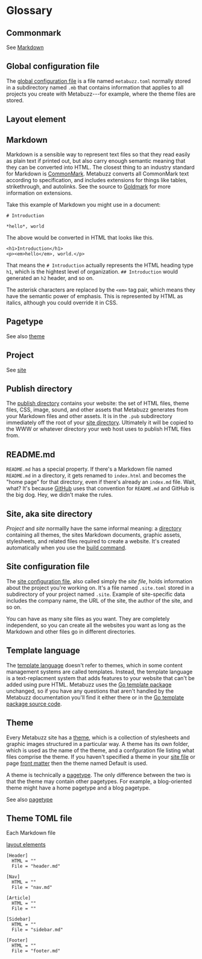 # Glossary

## Commonmark

See [Markdown](#markdown)

## Global configuration file

The [global configuration file](config-file.html) is a file named `metabuzz.toml` normally stored in a subdirectory named `.mb` that contains information that applies to all projects you create with Metabuzz---for example, where the theme files are stored.

## Layout element

## Markdown

Markdown is a sensible way to represent text files so that they read easily as plain text if printed out, but also carry enough semantic meaning that they can be converted into HTML. 
The closest thing to an industry standard for Markdown is [CommonMark](https://commonmark.org). Metabuzz converts all CommonMark text according to specification, and includes extensions for things like tables, strikethrough, and autolinks. See the source to [Goldmark](https://github.com/yuin/goldmark) for more information on extensions.

Take this example of Markdown you might use in a document:

```
# Introduction

*hello*, world
```

The above would be converted in HTML that looks like this.

```
<h1>Introduction</h1>
<p><em>hello</em>, world.</p>
```

That means the `# Introduction` actually represents the HTML heading type `h1`, which is the hightest level of organization. `## Introduction` would generated an `h2` header, and so on. 

The asterisk characters are replaced by the `<em>` tag pair, which means they have the semantic power of emphasis. This is represented by HTML as italics, although you could override it in CSS.


## Pagetype

See also [theme](#theme)

## Project

See [site](#site)


## Publish directory

The [publish directory](publish-directory.html) contains your website: the set of HTML files, theme files, CSS, image, sound, and other assets that Metabuzz generates from your Markdown files and other assets. It is in the `.pub` subdirectory immediately off the root of your [site directory](site.html). Ultimately it will be copied to the WWW or whatever directory your web host uses to publish HTML files from.


## README.md

`README.md` has a special property. If there's a Markdown file named `README.md` in a directory, it gets renamed to `index.html` and becomes the "home page" for that directory, even if there's already an `index.md` file. Wait, what? It's because [GitHub](https://guides.github.com/features/wikis/) uses that convention for `README.md` and GitHub is the big dog. Hey, we didn't make the rules.

<a id="site"></a>
## Site, aka site directory

*Project* and *site* normallly have the same informal meaning: a [directory](site-directory.html) containing all themes, the sites Markdown documents, graphic assets, stylesheets, and related files required to create a website. It's created automatically when you use the [build command](tutorial01.html#building-your-site).

## Site configuration file 

The [site configuration file](site-file.html), also called simply the *site file*, holds information about the project you're working on. It's a file named `.site.toml` stored in a subdirectory of your project named `.site`. Example of site-specific data includes the company name, the URL of the site, the author of the site, and so on.

You can have as many site files as you want. They are completely independent, so you can create all the websites you want as long as the Markdown and other files go in different directories.


## Template language

The [template language](template-language.html) doesn't refer to themes, which in some content management systems are called templates. Instead, the template language is a text-replacment system that adds features to your website that can't be added using pure HTML. Metabuzz uses the [Go template package](https://golang.org/pkg/text/template/) unchanged, so if you have any questions that aren't handled by the Metabuzz documentation you'll find it either there or in the [Go template package source code](https://golang.org/src/text/template/template.go).


## Theme

Every Metabuzz site has a [theme](themes.md), which is a collection of stylesheets and graphic images structured in a particular way. A theme has its own folder, which is used as the name of the theme, and a confguration file listing what files comprise the theme. If you haven't specified a theme in your [site file](#site-configuration-file) or page [front matter](#front-matter) then the theme named Default is used.

A theme is technically a [pagetype](#pagetype). The only difference between the two is that the theme may contain other pagetypes. For example, a blog-oriented theme might have a home pagetype and a blog pagetype.

See also [pagetype](#pagetype)

## Theme TOML file

Each Markdown file

[layout elements](#layout-element)

```
[Header]
  HTML = ""
  File = "header.md"

[Nav] 
  HTML = ""
  File = "nav.md"

[Article]
  HTML = ""
  File = ""

[Sidebar]
  HTML = ""
  File = "sidebar.md"

[Footer]
  HTML = ""
  File = "footer.md"
```




